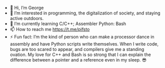 - 👋 Hi, I’m George
- 👀 I’m interested in programming, the digitalization of society, and staying active outdoors.
- 🌱 I’m currently learning C/C++; Assembler Python: Bash
- 📫 How to reach me https://t.me/pifsto
- ⚡ Fun fact: I’m the kind of person who can make a processor dance in assembly and have Python scripts write themselves. When I write code, bugs are too scared to appear, and compilers give me a standing ovation. My love for C++ and Bash is so strong that I can explain the difference between a pointer and a reference even in my sleep. 😎

<!---
SQIGI/SQIGI is a ✨ special ✨ repository because its `README.md` (this file) appears on your GitHub profile.
You can click the Preview link to take a look at your changes.
--->
